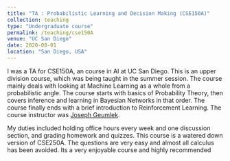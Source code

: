 ```yaml
---
title: "TA : Probabilistic Learning and Decision Making (CSE150A)"
collection: teaching
type: "Undergraduate course"
permalink: /teaching/cse150A
venue: "UC San Diego"
date: 2020-08-01
location: "San Diego, USA"
---
```


I was a TA for CSE150A, an course in AI at UC San Diego. This is an upper division course, which was being taught in the summer session. The course mainly deals with looking at Machine Learning as a whole from a probabilistic angle. The course starts with basics of Probability Theory, then covers inference and learning in Bayesian Networks in that order. The course finally ends with a brief introduction to Reinforcement Learning.
The course instructor was [Joseph Geumlek](https://dblp.org/pid/177/9076.html).

My duties included holding office hours every week and one discussion section, and grading homework and quizzes.
This course is a watered down version of CSE250A. The questions are very easy and almost all calculus has been avoided. Its a very enjoyable course and highly recommended
